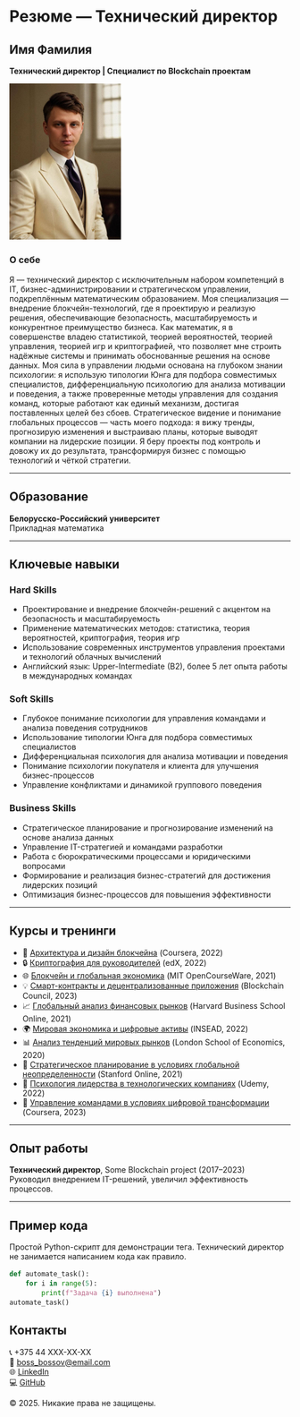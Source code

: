 # Резюме — Технический директор

## Имя Фамилия  
**Технический директор | Специалист по Blockchain проектам**

<img src="lab1/photo.jpg" alt="Моя фотография" width="200"/>

### О себе  
Я — технический директор с исключительным набором компетенций в IT, бизнес-администрировании и стратегическом управлении, подкреплённым математическим образованием. Моя специализация — внедрение блокчейн-технологий, где я проектирую и реализую решения, обеспечивающие безопасность, масштабируемость и конкурентное преимущество бизнеса. Как математик, я в совершенстве владею статистикой, теорией вероятностей, теорией управления, теорией игр и криптографией, что позволяет мне строить надёжные системы и принимать обоснованные решения на основе данных. Моя сила в управлении людьми основана на глубоком знании психологии: я использую типологии Юнга для подбора совместимых специалистов, дифференциальную психологию для анализа мотивации и поведения, а также проверенные методы управления для создания команд, которые работают как единый механизм, достигая поставленных целей без сбоев. Стратегическое видение и понимание глобальных процессов — часть моего подхода: я вижу тренды, прогнозирую изменения и выстраиваю планы, которые выводят компании на лидерские позиции. Я беру проекты под контроль и довожу их до результата, трансформируя бизнес с помощью технологий и чёткой стратегии.

---

## Образование  
**Белорусско-Российский университет**  
Прикладная математика  

---

## Ключевые навыки  

### Hard Skills  
- Проектирование и внедрение блокчейн-решений с акцентом на безопасность и масштабируемость  
- Применение математических методов: статистика, теория вероятностей, криптография, теория игр  
- Использование современных инструментов управления проектами и технологий облачных вычислений  
- Английский язык: Upper-Intermediate (B2), более 5 лет опыта работы в международных командах  

### Soft Skills  
- Глубокое понимание психологии для управления командами и анализа поведения сотрудников  
- Использование типологии Юнга для подбора совместимых специалистов  
- Дифференциальная психология для анализа мотивации и поведения  
- Понимание психологии покупателя и клиента для улучшения бизнес-процессов  
- Управление конфликтами и динамикой группового поведения  

### Business Skills  
- Стратегическое планирование и прогнозирование изменений на основе анализа данных  
- Управление IT-стратегией и командами разработки  
- Работа с бюрократическими процессами и юридическими вопросами  
- Формирование и реализация бизнес-стратегий для достижения лидерских позиций  
- Оптимизация бизнес-процессов для повышения эффективности  

---

## Курсы и тренинги  
- 🔗 [Архитектура и дизайн блокчейна](https://www.coursera.org/) (Coursera, 2022)  
- 🔒 [Криптография для руководителей](https://www.edx.org/) (edX, 2022)  
- 🌐 [Блокчейн и глобальная экономика](https://ocw.mit.edu/) (MIT OpenCourseWare, 2021)  
- 💡 [Смарт-контракты и децентрализованные приложения](https://www.blockchain-council.org/) (Blockchain Council, 2023)  
- 📈 [Глобальный анализ финансовых рынков](https://online.hbs.edu/) (Harvard Business School Online, 2021)  
- 🌍 [Мировая экономика и цифровые активы](https://www.insead.edu/) (INSEAD, 2022)  
- 📊 [Анализ тенденций мировых рынков](https://www.lse.ac.uk/) (London School of Economics, 2020)  
- 🎯 [Стратегическое планирование в условиях глобальной неопределенности](https://online.stanford.edu/) (Stanford Online, 2021)  
- 🧠 [Психология лидерства в технологических компаниях](https://www.udemy.com/) (Udemy, 2022)  
- 👥 [Управление командами в условиях цифровой трансформации](https://www.coursera.org/) (Coursera, 2023)  

---

## Опыт работы  
**Технический директор**, Some Blockchain project (2017–2023)  
Руководил внедрением IT-решений, увеличил эффективность процессов.  

---

## Пример кода  
Простой Python-скрипт для демонстрации тега. Технический директор не занимается написанием кода как правило.  

```python
def automate_task():
    for i in range(5):
        print(f"Задача {i} выполнена")
automate_task()
```

## Контакты  
📞 +375 44 XXX-XX-XX  
📧 [boss_bossov@email.com](mailto:boss_bossov@email.com)  
🌐 [LinkedIn](https://www.linkedin.com/in/oleg_boss)  
💻 [GitHub](https://github.com/oleg_boss)  

© 2025. Никакие права не защищены.